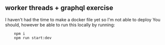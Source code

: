 ## worker threads + graphql exercise
I haven't had the time to make a docker file yet so I'm not able to deploy
You should, however be able to run this locally by running:
```
    npm i
    npm run start:dev
```